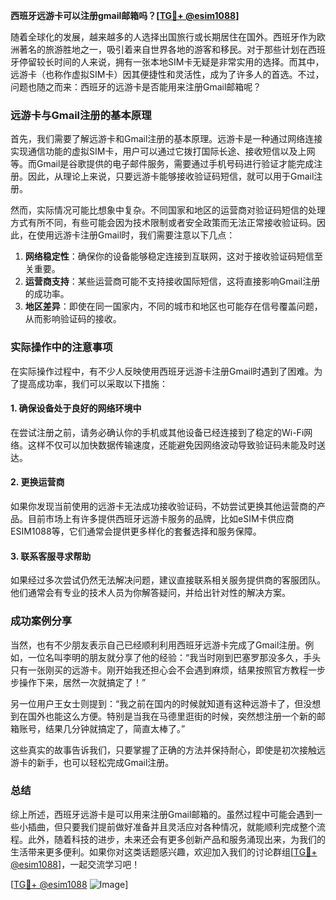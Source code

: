 **西班牙远游卡可以注册gmail邮箱吗？[[TG💪+ @esim1088](https://t.me/s/esim1088)]**

随着全球化的发展，越来越多的人选择出国旅行或长期居住在国外。西班牙作为欧洲著名的旅游胜地之一，吸引着来自世界各地的游客和移民。对于那些计划在西班牙停留较长时间的人来说，拥有一张本地SIM卡无疑是非常实用的选择。而其中，远游卡（也称作虚拟SIM卡）因其便捷性和灵活性，成为了许多人的首选。不过，问题也随之而来：西班牙的远游卡是否能用来注册Gmail邮箱呢？

### 远游卡与Gmail注册的基本原理

首先，我们需要了解远游卡和Gmail注册的基本原理。远游卡是一种通过网络连接实现通信功能的虚拟SIM卡，用户可以通过它拨打国际长途、接收短信以及上网等。而Gmail是谷歌提供的电子邮件服务，需要通过手机号码进行验证才能完成注册。因此，从理论上来说，只要远游卡能够接收验证码短信，就可以用于Gmail注册。

然而，实际情况可能比想象中复杂。不同国家和地区的运营商对验证码短信的处理方式有所不同，有些可能会因为技术限制或者安全政策而无法正常接收验证码。因此，在使用远游卡注册Gmail时，我们需要注意以下几点：

1. **网络稳定性**：确保你的设备能够稳定连接到互联网，这对于接收验证码短信至关重要。
2. **运营商支持**：某些运营商可能不支持接收国际短信，这将直接影响Gmail注册的成功率。
3. **地区差异**：即使在同一国家内，不同的城市和地区也可能存在信号覆盖问题，从而影响验证码的接收。

### 实际操作中的注意事项

在实际操作过程中，有不少人反映使用西班牙远游卡注册Gmail时遇到了困难。为了提高成功率，我们可以采取以下措施：

#### 1. 确保设备处于良好的网络环境中
在尝试注册之前，请务必确认你的手机或其他设备已经连接到了稳定的Wi-Fi网络。这样不仅可以加快数据传输速度，还能避免因网络波动导致验证码未能及时送达。

#### 2. 更换运营商
如果你发现当前使用的远游卡无法成功接收验证码，不妨尝试更换其他运营商的产品。目前市场上有许多提供西班牙远游卡服务的品牌，比如eSIM卡供应商ESIM1088等，它们通常会提供更多样化的套餐选择和服务保障。

#### 3. 联系客服寻求帮助
如果经过多次尝试仍然无法解决问题，建议直接联系相关服务提供商的客服团队。他们通常会有专业的技术人员为你解答疑问，并给出针对性的解决方案。

### 成功案例分享

当然，也有不少朋友表示自己已经顺利利用西班牙远游卡完成了Gmail注册。例如，一位名叫李明的朋友就分享了他的经验：“我当时刚到巴塞罗那没多久，手头只有一张刚买的远游卡。刚开始我还担心会不会遇到麻烦，结果按照官方教程一步步操作下来，居然一次就搞定了！”

另一位用户王女士则提到：“我之前在国内的时候就知道有这种远游卡了，但没想到在国外也能这么方便。特别是当我在马德里逛街的时候，突然想注册一个新的邮箱账号，结果几分钟就搞定了，简直太棒了。”

这些真实的故事告诉我们，只要掌握了正确的方法并保持耐心，即使是初次接触远游卡的新手，也可以轻松完成Gmail注册。

### 总结

综上所述，西班牙远游卡是可以用来注册Gmail邮箱的。虽然过程中可能会遇到一些小插曲，但只要我们提前做好准备并且灵活应对各种情况，就能顺利完成整个流程。此外，随着科技的进步，未来还会有更多创新产品和服务涌现出来，为我们的生活带来更多便利。如果你对这类话题感兴趣，欢迎加入我们的讨论群组[[TG💪+ @esim1088](https://t.me/s/esim1088)]，一起交流学习吧！

[[TG💪+ @esim1088](https://t.me/s/esim1088) ![Image](https://i.postimg.cc/4NQfJmqS/Snipaste-2025-05-13-00-14-12.png)]
